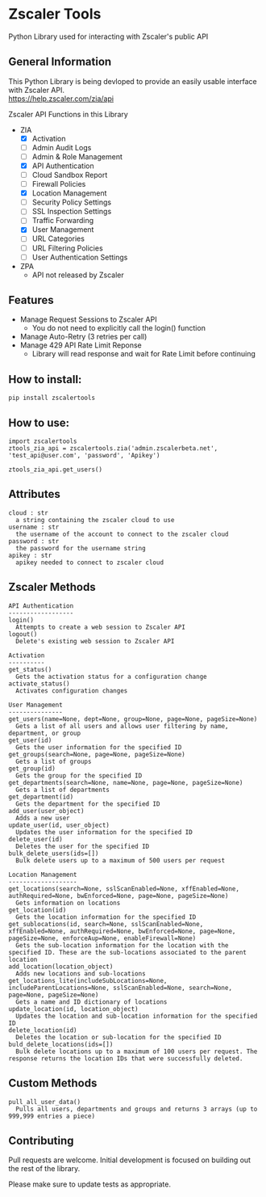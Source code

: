 # Zscaler Tools
Python Library used for interacting with Zscaler's public API

## General Information
This Python Library is being devloped to provide an easily usable interface with Zscaler API.  
  https://help.zscaler.com/zia/api

Zscaler API Functions in this Library
- ZIA
  - [x] Activation
  - [ ] Admin Audit Logs
  - [ ] Admin & Role Management
  - [x] API Authentication
  - [ ] Cloud Sandbox Report
  - [ ] Firewall Policies
  - [x] Location Management
  - [ ] Security Policy Settings
  - [ ] SSL Inspection Settings
  - [ ] Traffic Forwarding
  - [x] User Management
  - [ ] URL Categories
  - [ ] URL Filtering Policies
  - [ ] User Authentication Settings
- ZPA
  - API not released by Zscaler

## Features
- Manage Request Sessions to Zscaler API
  - You do not need to explicitly call the login() function
- Manage Auto-Retry (3 retries per call)
- Manage 429 API Rate Limit Reponse
  - Library will read response and wait for Rate Limit before continuing

## How to install:
```
pip install zscalertools
```

## How to use:
```
import zscalertools
ztools_zia_api = zscalertools.zia('admin.zscalerbeta.net', 'test_api@user.com', 'password', 'Apikey')

ztools_zia_api.get_users()
```

  
  Attributes
  ----------
  ```
  cloud : str
    a string containing the zscaler cloud to use
  username : str
    the username of the account to connect to the zscaler cloud
  password : str
    the password for the username string
  apikey : str
    apikey needed to connect to zscaler cloud
  ```
  Zscaler Methods
  ---------------

    API Authentication
    ------------------
    login()
      Attempts to create a web session to Zscaler API
    logout()
      Delete's existing web session to Zscaler API
    
    Activation
    ----------
    get_status()
      Gets the activation status for a configuration change
    activate_status()
      Activates configuration changes

    User Management
    ---------------
    get_users(name=None, dept=None, group=None, page=None, pageSize=None)
      Gets a list of all users and allows user filtering by name, department, or group
    get_user(id)
      Gets the user information for the specified ID
    get_groups(search=None, page=None, pageSize=None)
      Gets a list of groups
    get_group(id)
      Gets the group for the specified ID
    get_departments(search=None, name=None, page=None, pageSize=None)
      Gets a list of departments
    get_department(id)
      Gets the department for the specified ID
    add_user(user_object)
      Adds a new user
    update_user(id, user_object)
      Updates the user information for the specified ID
    delete_user(id)
      Deletes the user for the specified ID
    bulk_delete_users(ids=[])
      Bulk delete users up to a maximum of 500 users per request
    
    Location Management
    -------------------
    get_locations(search=None, sslScanEnabled=None, xffEnabled=None, authRequired=None, bwEnforced=None, page=None, pageSize=None)
      Gets information on locations
    get_location(id)
      Gets the location information for the specified ID
    get_sublocations(id, search=None, sslScanEnabled=None, xffEnabled=None, authRequired=None, bwEnforced=None, page=None, pageSize=None, enforceAup=None, enableFirewall=None)
      Gets the sub-location information for the location with the specified ID. These are the sub-locations associated to the parent location
    add_location(location_object)
      Adds new locations and sub-locations
    get_locations_lite(includeSubLocations=None, includeParentLocations=None, sslScanEnabled=None, search=None, page=None, pageSize=None)
      Gets a name and ID dictionary of locations
    update_location(id, location_object)
      Updates the location and sub-location information for the specified ID
    delete_location(id)
      Deletes the location or sub-location for the specified ID
    buld_delete_locations(ids=[])
      Bulk delete locations up to a maximum of 100 users per request. The response returns the location IDs that were successfully deleted.

  Custom Methods
  --------------
  ```
  pull_all_user_data()
    Pulls all users, departments and groups and returns 3 arrays (up to 999,999 entries a piece)
  ```

## Contributing
Pull requests are welcome.  Initial development is focused on building out the rest of the library.

Please make sure to update tests as appropriate.
